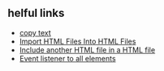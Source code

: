 ## helful links

- [copy text](https://brandfolder.com/workbench/extract-text-from-image)
- [Import HTML Files Into HTML Files](https://www.jotform.com/blog/html5-imports-import-html-files-into-html-files-83467/#:~:text=Embedding%20an%20HTML%20file%20is,comes%20to%20stylesheets%20and%20scripts.)
- [Include another HTML file in a HTML file](https://stackoverflow.com/questions/8988855/include-another-html-file-in-a-html-file)
- [Event listener to all elements](https://bobbyhadz.com/blog/javascript-add-event-listener-to-all-elements-with-class)
